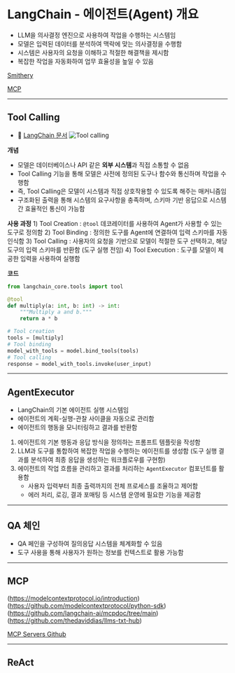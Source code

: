 # LangChain - 에이전트(Agent) 개요

- LLM을 의사결정 엔진으로 사용하여 작업을 수행하는 시스템임
- 모델은 입력된 데이터를 분석하여 맥락에 맞는 의사결정을 수행함
- 시스템은 사용자의 요청을 이해하고 적절한 해결책을 제시함
- 복잡한 작업을 자동화하여 업무 효율성을 높일 수 있음




[Smithery](https://smithery.ai/)

[MCP](https://modelcontextprotocol.io/introduction)

---

## Tool Calling

- 🔗 [LangChain 문서](https://python.langchain.com/docs/concepts/tool_calling/)
![Tool calling](https://python.langchain.com/assets/images/tool_calling_components-bef9d2bcb9d3706c2fe58b57bf8ccb60.png)

**개념**
- 모델은 데이터베이스나 API 같은 **외부 시스템**과 직접 소통할 수 없음
- Tool Calling 기능을 통해 모델은 사전에 정의된 도구나 함수와 통신하며 작업을 수행함
- 즉, Tool Calling은 모델이 시스템과 직접 상호작용할 수 있도록 해주는 매커니즘임
- 구조화된 출력을 통해 시스템의 요구사항을 충족하며, 스키마 기반 응답으로 시스템 간 효율적인 통신이 가능함

**사용 과정**
1\) Tool Creation : `@tool` 데코레이터를 사용하여 Agent가 사용할 수 있는 도구로 정의함
2\) Tool Binding : 정의한 도구를 Agent에 연결하여 입력 스키마를 자동 인식함
3\) Tool Calling : 사용자의 요청을 기반으로 모델이 적절한 도구 선택하고, 해당 도구의 입력 스키마를 반환함 (도구 실행 전임)
4\) Tool Execution : 도구를 모델이 제공한 입력을 사용하여 실행함

**코드**

```python
from langchain_core.tools import tool

@tool
def multiply(a: int, b: int) -> int:
    """Multiply a and b."""
    return a * b

# Tool creation
tools = [multiply]
# Tool binding
model_with_tools = model.bind_tools(tools)
# Tool calling 
response = model_with_tools.invoke(user_input)

```

---

## AgentExecutor

- LangChain의 기본 에이전트 실행 시스템임
- 에이전트의 계획-실행-관찰 사이클을 자동으로 관리함
- 에이전트의 행동을 모니터링하고 결과를 반환함

1. 에이전트의 기본 행동과 응답 방식을 정의하는 프롬프트 템플릿을 작성함
2. LLM과 도구를 통합하여 복잡한 작업을 수행하는 에이전트를 생성함 (도구 실행 결과를 분석하여 최종 응답을 생성하는 워크플로우를 구현함)
3. 에이전트의 작업 흐름을 관리하고 결과를 처리하는 `AgentExecutor` 컴포넌트를 활용함
    - 사용자 입력부터 최종 출력까지의 전체 프로세스를 조율하고 제어함
    - 에러 처리, 로깅, 결과 포매팅 등 시스템 운영에 필요한 기능을 제공함


---

## QA 체인

- QA 페인을 구성하여 질의응답 시스템을 체계화할 수 있음
- 도구 사용을 통해 사용자가 원하는 정보를 컨텍스트로 활용 가능함


---

## MCP

(https://modelcontextprotocol.io/introduction)
(https://github.com/modelcontextprotocol/python-sdk)
(https://github.com/langchain-ai/mcpdoc/tree/main)
(https://github.com/thedaviddias/llms-txt-hub)

[MCP Servers Github](https://github.com/modelcontextprotocol/servers?tab=readme-ov-file#%EF%B8%8F-official-integrations)


---

## ReAct
